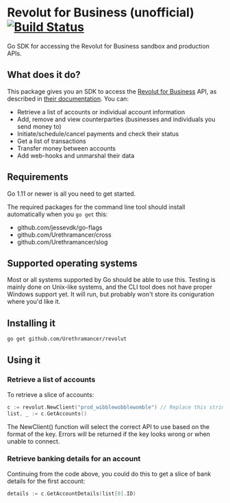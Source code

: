 # Revolut for Business (unofficial) [![Build Status](https://travis-ci.org/Urethramancer/revolut.svg?branch=master)](https://travis-ci.org/Urethramancer/revolut)
Go SDK for accessing the Revolut for Business sandbox and production APIs.


## What does it do?
This package gives you an SDK to access the [Revolut for Business](https://business.revolut.com/signin#login) API, as described in [their documentation](https://revolutdev.github.io/business-api/#api-v1-0-introduction). You can:
- Retrieve a list of accounts or individual account information
- Add, remove and view counterparties (businesses and individuals you send money to)
- Initiate/schedule/cancel payments and check their status
- Get a list of transactions
- Transfer money between accounts
- Add web-hooks and unmarshal their data


## Requirements
Go 1.11 or newer is all you need to get started.

The required packages for the command line tool should install automatically when you `go get` this:
- github.com/jessevdk/go-flags
- github.com/Urethramancer/cross
- github.com/Urethramancer/slog


## Supported operating systems
Most or all systems supported by Go should be able to use this. Testing is mainly done on Unix-like systems, and the CLI tool does not have proper Windows support yet. It will run, but probably won't store its coniguration where you'd like it.


## Installing it

```sh
go get github.com/Urethramancer/revolut
```


## Using it

### Retrieve a list of accounts

To retrieve a slice of accounts:
```go
c := revolut.NewClient("prod_wibblewobblewomble") // Replace this string with your API key
list, _ := c.GetAccounts()
```

The NewClient() function will select the correct API to use based on the format of the key. Errors will be returned if the key looks wrong or when unable to connect.


### Retrieve banking details for an account

Continuing from the code above, you could do this to get a slice of bank details for the first account:
```go
details := c.GetAccountDetails(list[0].ID)
```
